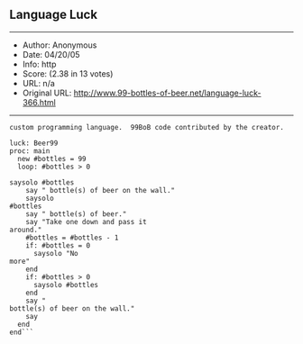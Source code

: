 
## Language Luck ##
---
- Author: Anonymous
- Date: 04/20/05
- Info: http
- Score:  (2.38 in 13 votes)
- URL: n/a
- Original URL: http://www.99-bottles-of-beer.net/language-luck-366.html
---

```<A HREF=http://www.isg.sfu.ca/life/>Luck</A> is 
custom programming language.  99BoB code contributed by the creator.

luck: Beer99
proc: main
  new #bottles = 99
  loop: #bottles > 0

saysolo #bottles
    say " bottle(s) of beer on the wall."
    saysolo
#bottles
    say " bottle(s) of beer."
    say "Take one down and pass it
around."
    #bottles = #bottles - 1
    if: #bottles = 0
      saysolo "No
more"
    end
    if: #bottles > 0
      saysolo #bottles
    end
    say "
bottle(s) of beer on the wall."
    say
  end
end```